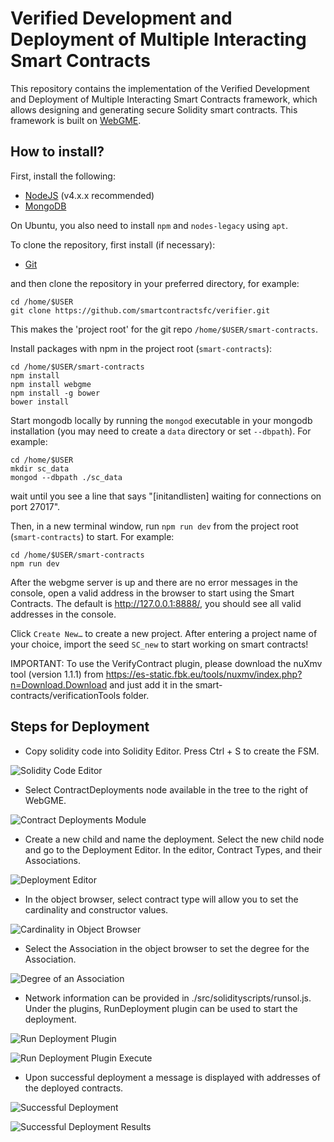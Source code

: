 # Verified Development and Deployment of Multiple Interacting Smart Contracts

This repository contains the implementation of the Verified Development and Deployment of Multiple Interacting Smart Contracts framework, which allows designing and generating secure Solidity smart contracts. This framework is built on [WebGME](http://github.com/webgme/webgme). 

## How to install?
First, install the following:
- [NodeJS](https://nodejs.org/en/download/) (v4.x.x recommended)
- [MongoDB](https://www.mongodb.com/download-center#production)

On Ubuntu, you also need to install `npm` and `nodes-legacy` using `apt`.

To clone the repository, first install (if necessary):
- [Git](https://git-scm.com/downloads)

and then clone the repository in your preferred directory, for example:
```
cd /home/$USER
git clone https://github.com/smartcontractsfc/verifier.git
```
This makes the 'project root' for the git repo `/home/$USER/smart-contracts`.

Install packages with npm in the project root (`smart-contracts`):
```
cd /home/$USER/smart-contracts
npm install
npm install webgme
npm install -g bower
bower install
```
Start mongodb locally by running the `mongod` executable in your mongodb installation (you may need to create a `data` directory or set `--dbpath`). For example:
```
cd /home/$USER
mkdir sc_data
mongod --dbpath ./sc_data
```
wait until you see a line that says "[initandlisten] waiting for connections on port 27017".

Then, in a new terminal window, run `npm run dev` from the project root (`smart-contracts`) to start. For example:
```
cd /home/$USER/smart-contracts
npm run dev
```

After the webgme server is up and there are no error messages in the console, open a valid address in the browser to start using the Smart Contracts. The default is http://127.0.0.1:8888/, you should see all valid addresses in the console.

Click `Create New…` to create a new project.
After entering a project name of your choice, import the seed `SC_new` to start working on smart contracts!

IMPORTANT: To use the VerifyContract plugin, please download the nuXmv tool (version 1.1.1) from https://es-static.fbk.eu/tools/nuxmv/index.php?n=Download.Download and just add it in the smart-contracts/verificationTools folder.

## Steps for Deployment 

* Copy solidity code into Solidity Editor. Press Ctrl + S to create the FSM.

![Solidity Code Editor](./img/S1.png)

* Select ContractDeployments node available in the tree to the right of WebGME.

![Contract Deployments Module](./img/S2.png)

* Create a new child and name the deployment. Select the new child node and go to the Deployment Editor. In the editor, Contract Types, and their Associations. 

![Deployment Editor](./img/S3.png)

* In the object browser, select contract type will allow you to set the cardinality and constructor values. 

![Cardinality in Object Browser](./img/S4.png)

* Select the Association in the object browser to set the degree for the Association. 

![Degree of an Association](./img/S5.png)

* Network information can be provided in ./src/solidityscripts/runsol.js. Under the plugins, RunDeployment plugin can be used to start the deployment. 

![Run Deployment Plugin](./img/S6.png)

![Run Deployment Plugin Execute](./img/S7.png)

* Upon successful deployment a message is displayed with addresses of the deployed contracts. 

![Successful Deployment](./img/S8.png)

![Successful Deployment Results](./img/S9.png)


